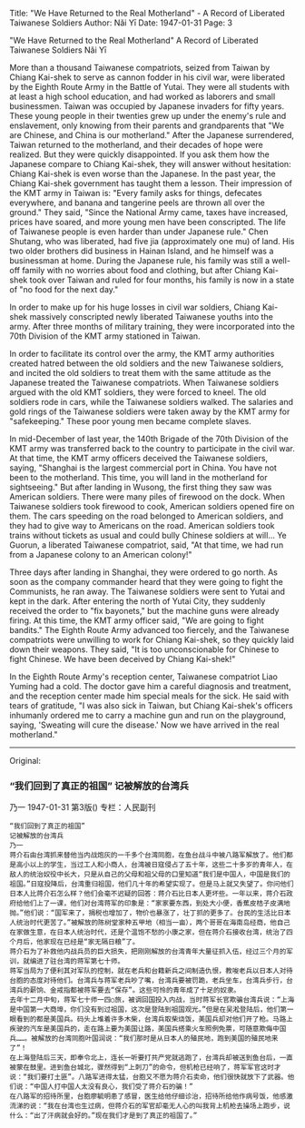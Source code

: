 Title: "We Have Returned to the Real Motherland" - A Record of Liberated Taiwanese Soldiers
Author: Nǎi Yī
Date: 1947-01-31
Page: 3

"We Have Returned to the Real Motherland"
A Record of Liberated Taiwanese Soldiers
Nǎi Yī

More than a thousand Taiwanese compatriots, seized from Taiwan by Chiang Kai-shek to serve as cannon fodder in his civil war, were liberated by the Eighth Route Army in the Battle of Yutai. They were all students with at least a high school education, and had worked as laborers and small businessmen. Taiwan was occupied by Japanese invaders for fifty years. These young people in their twenties grew up under the enemy's rule and enslavement, only knowing from their parents and grandparents that "We are Chinese, and China is our motherland." After the Japanese surrendered, Taiwan returned to the motherland, and their decades of hope were realized. But they were quickly disappointed. If you ask them how the Japanese compare to Chiang Kai-shek, they will answer without hesitation: Chiang Kai-shek is even worse than the Japanese. In the past year, the Chiang Kai-shek government has taught them a lesson. Their impression of the KMT army in Taiwan is: "Every family asks for things, defecates everywhere, and banana and tangerine peels are thrown all over the ground." They said, "Since the National Army came, taxes have increased, prices have soared, and more young men have been conscripted. The life of Taiwanese people is even harder than under Japanese rule." Chen Shutang, who was liberated, had five jia (approximately one mu) of land. His two older brothers did business in Hainan Island, and he himself was a businessman at home. During the Japanese rule, his family was still a well-off family with no worries about food and clothing, but after Chiang Kai-shek took over Taiwan and ruled for four months, his family is now in a state of "no food for the next day."

In order to make up for his huge losses in civil war soldiers, Chiang Kai-shek massively conscripted newly liberated Taiwanese youths into the army. After three months of military training, they were incorporated into the 70th Division of the KMT army stationed in Taiwan.

In order to facilitate its control over the army, the KMT army authorities created hatred between the old soldiers and the new Taiwanese soldiers, and incited the old soldiers to treat them with the same attitude as the Japanese treated the Taiwanese compatriots. When Taiwanese soldiers argued with the old KMT soldiers, they were forced to kneel. The old soldiers rode in cars, while the Taiwanese soldiers walked. The salaries and gold rings of the Taiwanese soldiers were taken away by the KMT army for "safekeeping." These poor young men became complete slaves.

In mid-December of last year, the 140th Brigade of the 70th Division of the KMT army was transferred back to the country to participate in the civil war. At that time, the KMT army officers deceived the Taiwanese soldiers, saying, "Shanghai is the largest commercial port in China. You have not been to the motherland. This time, you will land in the motherland for sightseeing." But after landing in Wusong, the first thing they saw was American soldiers. There were many piles of firewood on the dock. When Taiwanese soldiers took firewood to cook, American soldiers opened fire on them. The cars speeding on the road belonged to American soldiers, and they had to give way to Americans on the road. American soldiers took trains without tickets as usual and could bully Chinese soldiers at will... Ye Guorun, a liberated Taiwanese compatriot, said, "At that time, we had run from a Japanese colony to an American colony!"

Three days after landing in Shanghai, they were ordered to go north. As soon as the company commander heard that they were going to fight the Communists, he ran away. The Taiwanese soldiers were sent to Yutai and kept in the dark. After entering the north of Yutai City, they suddenly received the order to "fix bayonets," but the machine guns were already firing. At this time, the KMT army officer said, "We are going to fight bandits." The Eighth Route Army advanced too fiercely, and the Taiwanese compatriots were unwilling to work for Chiang Kai-shek, so they quickly laid down their weapons. They said, "It is too unconscionable for Chinese to fight Chinese. We have been deceived by Chiang Kai-shek!"

In the Eighth Route Army's reception center, Taiwanese compatriot Liao Yuming had a cold. The doctor gave him a careful diagnosis and treatment, and the reception center made him special meals for the sick. He said with tears of gratitude, "I was also sick in Taiwan, but Chiang Kai-shek's officers inhumanly ordered me to carry a machine gun and run on the playground, saying, 'Sweating will cure the disease.' Now we have arrived in the real motherland."



<hr /> 

Original: 


### “我们回到了真正的祖国”  记被解放的台湾兵
乃一
1947-01-31
第3版()
专栏：人民副刊

    “我们回到了真正的祖国”
    记被解放的台湾兵
    乃一
    蒋介石由台湾抓来替他当内战炮灰的一千多个台湾同胞，在鱼台战斗中被八路军解放了。他们都是高小以上的学生，当过工人和小商人，台湾被日寇侵占了五十年，这些二十多岁的青年人，在敌人的统治奴役中长大，只是从自己的父母和祖父母的口里知道“我们是中国人，中国是我们的祖国。”日寇投降后，台湾重归祖国，他们几十年的希望实现了。但是马上就又失望了。你问他们日本人比蒋介石怎么样？他们会毫不迟疑的回答：蒋介石比日本人更坏些。一年以来，蒋介石政府给他们上了一课，他们对台湾蒋军的印象是：“家家要东西，到处大小便，香蕉皮桔子皮满地抛。”他们说：“国军来了，捐税也增加了，物价也暴涨了，壮丁抓的更多了。台民的生活比日本人统治时代更苦了。”被解放的陈树堂家种五甲地（相当一亩），两个哥哥在海南岛经商，他自己在家做生意，在日本人统治时代，还是个温饱不愁的小康之家，但在蒋介石接收台湾，统治了四个月后，他家现在已经是“家无隔日粮”了。
    蒋介石为了补救他内战兵员的巨大损失，把刚刚解放的台湾青年大量征抓入伍，经过三个月的军训，就编进了驻台湾的蒋军第七十师。
    蒋军当局为了便利其对军队的控制，就在老兵和台籍新兵之间制造仇恨，教唆老兵以日本人对待台胞的态度对待他们。台湾兵与蒋军老兵吵了嘴，台湾兵要被罚跪，老兵坐车，台湾兵步行，台湾兵的薪饷、金戒指都被蒋军要去“保存”。这些可怜的青年成了十足的奴隶。
    去年十二月中旬，蒋军七十师一四○旅，被调回国投入内战，当时蒋军长官欺骗台湾兵说：“上海是中国第一大商埠，你们没有到过祖国，这次是登陆到祖国观光。”但是在吴淞登陆后，他们第一眼看到的都是美国兵。码头上堆着许多木柴，台湾兵取柴烧饭，美国兵却对他们开了枪。马路上疾驶的汽车是美国兵的，走在路上要为美国让路，美国兵搭乘火车照例免票，可随意欺侮中国兵……。被解放的台湾同胞叶国润说：“我们那时是从日本人的殖民地，跑到美国的殖民地来了”！
    在上海登陆后三天，即奉令北上，连长一听要打共产党就逃跑了，台湾兵却被送到鱼台后，一直被蒙在鼓里。进到鱼台城北，骤然得到“上刺刀”的命令，但机枪已经响了，蒋军军官这时才说：“我们要打土匪”。八路军进得太猛，台胞又不愿为蒋介石卖命，他们很快就放下了武器。他们说：“中国人打中国人太没有良心，我们受了蒋介石的骗！”
    在八路军的招待所里，台胞廖毓明患了感冒，医生给他仔细诊治，招待所给他作病号饭，他感激流涕的说：“我在台湾也生过病，但蒋介石的军官却毫无人心的叫我背上机枪去操场上跑步，说什么：“出了汗病就会好的。”现在我们才是到了真正的祖国了。”
